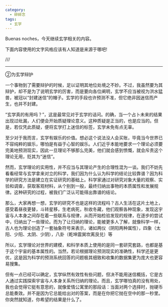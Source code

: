 ```yaml
---
category:
  - 碎碎念
tags:
  - 玄学
---
```





Buenas noches，今天继续玄学相关的内容。  

下面内容使用的文字风格应该有人知道是来源于哪吧!

///

---

②为玄学辩护

一个事物到了需要辩护的时候，足以证明其地位处境之不妙。不过，我虽然要为其辩护，却不是为了说明玄学的厉害，而是要向各位阐明，玄学不应当被视为洪水猛兽，被冠以“封建迷信”的帽子。玄学的手段也许预测不准，但它绝非因迷信而产生，也并不封建。

“玄学真的有用吗？”，这是最常见对于玄学的诘问。的确，当一个占卜未来的结果出现过纰漏，人们便会开始质疑理论意义。这种质疑是正当的，也是应当的。但是，若仅凭此质疑，便将玄学打上迷信的标签，玄学未免有点无辜。

至少对于我而言，玄学有娱乐的价值。想必这个说法没人会买账，毕竟当今世界已不容纯粹的娱乐，哪怕是有益于心智的娱乐。人们近乎本能地要求一个理论必须要完美地预测现实，因此一旦理论不够那么完美，他们就会感到愤慨，就会斥责这个理论无用，贬其为“迷信”。

然而，玄学理论的实用性，并不应当与其理论产生的合理性混为一谈。我们不妨先看看经常与玄学拿来对立的科学，我们因为什么认为科学的结论比较靠谱？因为科学的研究方法是建立在实证研究的基础上。科学家通过对研究对象大量的观察、实验和调查，获取客观材料，从个别到一般，最终归纳出事物的本质属性和发展规律。这种研究的过程，被我们广泛认可能得出靠谱的结论。  

那么，大家再想一想，玄学的研究不也是这样的流程吗？古人生活在这片土地上，感受着昼夜更替，斗转星移，生老病死，秋收冬藏，他们观察各种现象，发现这宇宙与人本身之间存在着一些联系与规律，从而开始检验发现的规律，在逐步的尝试中，归纳出了一些理论。而为了让归纳的理论，能被更多人了解，就像科学一样，古人也为理论创造了一套抽象符号来表示，诸如两仪（阴阳两种属性），四象（太阳、少阳、太阴、少阴），八卦（乾坤震巽坎离艮兑）等

所以，玄学理论对世界的建模，和科学本质上使用的是同一套研究套路，也都是基于这个宇宙的基本属性的。当然，若论根据理论预测现实的准确性，科学还是更优，这是因为科学的预测系统回答的问题极其细致和收集的数据集更为庞大也更容易搜集。  

但有一点已经可以确定，玄学纵然有效性有些问题，但决不能用迷信概括，它是古人通过实践探索宇宙与人本身关系所归纳的理论。而且，玄学哪怕真的没有用处，我也会觉得它挺有意思的，就像爱情公寓里的那段话：当面对两个选择时，抛硬币总能奏效。并不是因为它总能给出对的答案，而是在你把它抛在空中的那一秒里。你突然就知道，你希望的结果是什么了。